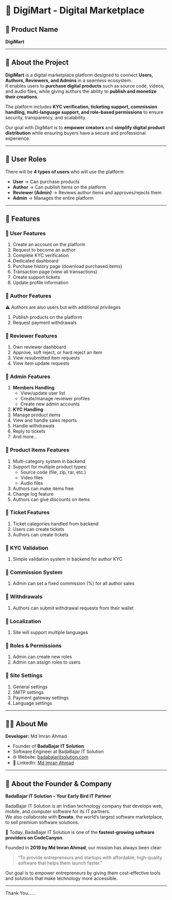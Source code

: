 # 🧩 DigiMart - Digital Marketplace

## 📌 Product Name  
**DigiMart**

---

## 📖 About the Project  

**DigiMart** is a digital marketplace platform designed to connect **Users, Authors, Reviewers, and Admins** in a seamless ecosystem.  
It enables users to **purchase digital products** such as source code, videos, and audio files, while giving authors the ability to **publish and monetize their creations**.  

The platform includes **KYC verification, ticketing support, commission handling, multi-language support, and role-based permissions** to ensure security, transparency, and scalability.  

Our goal with DigiMart is to **empower creators** and **simplify digital product distribution** while ensuring buyers have a secure and professional experience.  

---

## 👥 User Roles  

There will be **4 types of users** who will use the platform:  

- **User** → Can purchase products  
- **Author** → Can publish items on the platform  
- **Reviewer (Admin)** → Reviews author items and approves/rejects them  
- **Admin** → Manages the entire platform  

---

## 🚀 Features  

### 🔹 User Features  
1. Create an account on the platform  
2. Request to become an author  
3. Complete KYC verification  
4. Dedicated dashboard  
5. Purchase history page (download purchased items)  
6. Transaction page (view all transactions)  
7. Create support tickets  
8. Update profile information  

### 🔹 Author Features  
⚠️ Authors are also users but with additional privileges  

1. Publish products on the platform  
2. Request payment withdrawals  

### 🔹 Reviewer Features  
1. Own reviewer dashboard  
2. Approve, soft reject, or hard reject an item  
3. View resubmitted item requests  
4. View item update requests  

### 🔹 Admin Features  
1. **Members Handling**  
   - View/update user list  
   - Create/manage reviewer profiles  
   - Create new admin accounts  
2. **KYC Handling**  
3. Manage product items  
4. View and handle sales reports  
5. Handle withdrawals  
6. Reply to tickets  
7. And more…  

### 🔹 Product Items Features  
1. Multi-category system in backend  
2. Support for multiple product types:  
   - Source code (file, zip, rar, etc.)  
   - Video files  
   - Audio files  
3. Authors can make items free  
4. Change log feature  
5. Authors can give discounts on items  

### 🔹 Ticket Features  
1. Ticket categories handled from backend  
2. Users can create tickets  
3. Authors can create tickets  

### 🔹 KYC Validation  
1. Simple validation system in backend for author KYC  

### 🔹 Commission System  
1. Admin can set a fixed commission (%) for all author sales  

### 🔹 Withdrawals  
1. Authors can submit withdrawal requests from their wallet  

### 🔹 Localization  
1. Site will support multiple languages  

### 🔹 Roles & Permissions  
1. Admin can create new roles  
2. Admin can assign roles to users  

### 🔹 Site Settings  
1. General settings  
2. SMTP settings  
3. Payment gateway settings  
4. Language settings  

---

## 👨‍💻 About Me  

**Developer:** Md Imran Ahmad  
- Founder of **BadaBajar IT Solution**  
- Software Engineer at BadaBajar IT Solution  
- 🌐 Website: [badabajaritsolution.com](https://badabajaritsolution.com/)  
- 🔗 LinkedIn: [Md Imran Ahmad](https://in.linkedin.com/in/md-imran-ahmad)  

---

## 🏢 About the Founder & Company  

**BadaBajar IT Solution – Your Early Bird IT Partner**  

BadaBajar IT Solution is an Indian technology company that develops web, mobile, and computer software for its IT partners.  
We also collaborate with **Envato**, the world’s largest software marketplace, to sell premium software solutions.  

🚀 Today, BadaBajar IT Solution is one of the **fastest-growing software providers on CodeCanyon**.  

Founded in **2019 by Md Imran Ahmad**, our mission has always been clear:  
> “To provide entrepreneurs and startups with affordable, high-quality software that helps them launch faster.”  

Our goal is to empower entrepreneurs by giving them cost-effective tools and solutions that make technology more accessible.  

---

Thank You......
